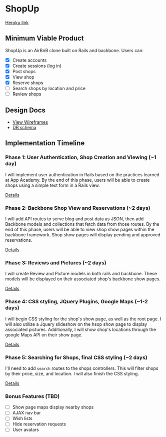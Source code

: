 # ShopUp

[Heroku link][heroku]

[heroku]: http://shopup4444.herokuapp.com

## Minimum Viable Product
ShopUp is an AirBnB clone built on Rails and backbone. Users can:

- [x] Create accounts
- [x] Create sessions (log in)
- [x] Post shops
- [x] View shop
- [x] Reserve shops
- [ ] Search shops by location and price
- [ ] Review shops

## Design Docs
* [View Wireframes][views]
* [DB schema][schema]

[views]: ./docs/views.md
[schema]: ./docs/schema.md

## Implementation Timeline

### Phase 1: User Authentication, Shop Creation and Viewing (~1 day)
I will implement user authentication in Rails based on the practices learned at
App Academy. By the end of this phase, users will be able to create shops using
a simple text form in a Rails view.

[Details][phase-one]

### Phase 2: Backbone Shop View and Reservations (~2 days)
I will add API routes to serve blog and post data as JSON, then add Backbone
models and collections that fetch data from those routes. By the end of this
phase, users will be able to view shop show pages within the backbone framework.
Shop show pages will display pending and approved reservations.

[Details][phase-two]

### Phase 3: Reviews and Pictures (~2 days)
I will create Review and Picture models in both rails and backbone. These models
will be displayed on their associated shop's backbone show pages.

[Details][phase-three]

### Phase 4: CSS styling, JQuery Plugins, Google Maps (~1-2 days)
I will begin CSS styling for the shop's show page, as well as the root page. I will
also utilize a Jquery slideshow on the hsop show page to display associated
pictures. Additionally, I will show shop's locations through the google Maps
API on their show page.


[Details][phase-four]

### Phase 5: Searching for Shops, final CSS styling (~2 days)
I'll need to add `search` routes to the shops controllers. This will filter shops
by their price, size, and location. I will also finish the CSS styling.

[Details][phase-five]

### Bonus Features (TBD)
- [ ] Show page maps display nearby shops
- [ ] AJAX nav bar
- [ ]	Wish lists
- [ ]	Hide reservation requests
- [ ] User avatars

[phase-one]: ./docs/phases/phase1.md
[phase-two]: ./docs/phases/phase2.md
[phase-three]: ./docs/phases/phase3.md
[phase-four]: ./docs/phases/phase4.md
[phase-five]: ./docs/phases/phase5.md
